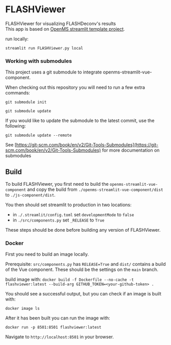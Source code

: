 # FLASHViewer

FLASHViewer for visualizing FLASHDeconv's results \
This app is based on [OpenMS streamlit template project](https://github.com/OpenMS/streamlit-template).

run locally:

`streamlit run FLASHViewer.py local`

### Working with submodules

This project uses a git submodule to integrate openms-streamlit-vue-component.

When checking out this repository you will need to run a few extra commands:

`git submodule init`

`git submodule update`

If you would like to update the submodule to the latest commit, use the following:

`git submodule update --remote`

See [https://git-scm.com/book/en/v2/Git-Tools-Submodules](https://git-scm.com/book/en/v2/Git-Tools-Submodules)
for more documentation on submodules

## Build

To build FLASHViewer, you first need to build the `openms-streamlit-vue-component`
and copy the build from `./openms-streamlit-vue-component/dist` to 
`./js-component/dist`.

You then should set streamlit to production in two locations:

* in `./.streamlit/config.toml` set `developmentMode` to `false`
* in `./src/components.py` set `_RELEASE` to `True`

These steps should be done before building any version of FLASHViewer.

### Docker

First you need to build an image locally.

Prerequisite: `src/components.py` has `RELEASE=True` and `dist/` contains a build of the Vue
component. These should be the settings on the `main` branch.

build image with: `docker build -f Dockerfile --no-cache -t flashviewer:latest --build-arg GITHUB_TOKEN=<your-github-token> .`

You should see a successful output, but you can check if an image is built with:

`docker image ls`

After it has been built you can run the image with:

`docker run -p 8501:8501 flashviewer:latest`

Navigate to `http://localhost:8501` in your browser.
